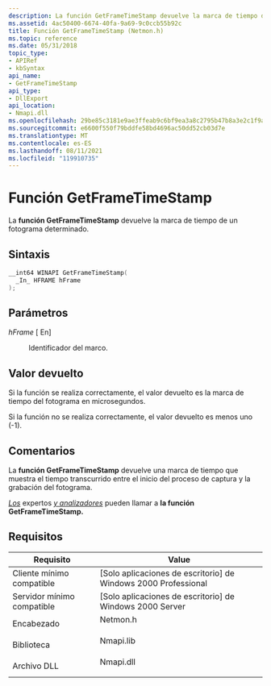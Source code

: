 ```yaml
---
description: La función GetFrameTimeStamp devuelve la marca de tiempo de un fotograma determinado.
ms.assetid: 4ac50400-6674-40fa-9a69-9c0ccb55b92c
title: Función GetFrameTimeStamp (Netmon.h)
ms.topic: reference
ms.date: 05/31/2018
topic_type:
- APIRef
- kbSyntax
api_name:
- GetFrameTimeStamp
api_type:
- DllExport
api_location:
- Nmapi.dll
ms.openlocfilehash: 29be85c3181e9ae3ffeab9c6bf9ea3a8c2795b47b8a3e2c1f9afc8732ec7840c
ms.sourcegitcommit: e6600f550f79bddfe58bd4696ac50dd52cb03d7e
ms.translationtype: MT
ms.contentlocale: es-ES
ms.lasthandoff: 08/11/2021
ms.locfileid: "119910735"
---
```

# <a name="getframetimestamp-function"></a>Función GetFrameTimeStamp

La **función GetFrameTimeStamp** devuelve la marca de tiempo de un fotograma determinado.

## <a name="syntax"></a>Sintaxis


```C++
__int64 WINAPI GetFrameTimeStamp(
  _In_ HFRAME hFrame
);
```



## <a name="parameters"></a>Parámetros

<dl> <dt>

*hFrame* \[ En\]
</dt> <dd>

Identificador del marco.

</dd> </dl>

## <a name="return-value"></a>Valor devuelto

Si la función se realiza correctamente, el valor devuelto es la marca de tiempo del fotograma en microsegundos.

Si la función no se realiza correctamente, el valor devuelto es menos uno (-1).

## <a name="remarks"></a>Comentarios

La **función GetFrameTimeStamp** devuelve una marca de tiempo que muestra el tiempo transcurrido entre el inicio del proceso de captura y la grabación del fotograma.

[*Los*](e.md) expertos [*y analizadores*](p.md) pueden llamar a **la función GetFrameTimeStamp.**

## <a name="requirements"></a>Requisitos



| Requisito | Value |
|-------------------------------------|--------------------------------------------------------------------------------------|
| Cliente mínimo compatible<br/> | \[Solo aplicaciones de escritorio\] de Windows 2000 Professional<br/>                           |
| Servidor mínimo compatible<br/> | \[Solo aplicaciones de escritorio\] de Windows 2000 Server<br/>                                 |
| Encabezado<br/>                   | <dl> <dt>Netmon.h</dt> </dl>  |
| Biblioteca<br/>                  | <dl> <dt>Nmapi.lib</dt> </dl> |
| Archivo DLL<br/>                      | <dl> <dt>Nmapi.dll</dt> </dl> |



 

 




